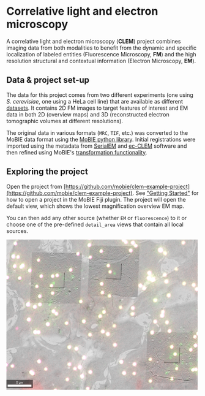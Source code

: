 # Correlative light and electron microscopy

A correlative light and electron microscopy (**CLEM**) project combines imaging data from both modalities to benefit from the dynamic and specific localization of labeled entities (Fluorescence Microscopy, **FM**) and the high  resolution
structural and contextual information (Electron Microscopy, **EM**).

## Data & project set-up

The data for this project comes from two different experiments (one using _S. cerevisiae_, one using a HeLa cell line) that are available as different [datasets](../specs/template_dataset.md).
It contains 2D FM images to target features of interest and EM data in both 2D (overview maps) and 3D (reconstructed electron tomographic volumes at different resolutions).

The original data in various formats (`MRC`, `TIF`, etc.) was converted to the MoBIE data format using the [MoBIE python library](https://github.com/mobie/mobie-utils-python).
Initial registrations were imported using the metadata from [SerialEM](https://bio3d.colorado.edu/SerialEM/) and [ec-CLEM](https://icy.bioimageanalysis.org/plugin/ec-clem/) software and then refined using MoBIE's [transformation functionality](../tutorials/more_features.md#registrations).

## Exploring the project

Open the project from [https://github.com/mobie/clem-example-project](https://github.com/mobie/clem-example-project). See ["Getting Started"]("../tutorials/explore_a_prject.md") for how to open a project in the MoBIE Fiji plugin.
The project will open the default view, which shows the lowest magnification overview EM map.

You can then add any other source (whether `EM` or `fluorescence`) to it or choose one of the pre-defined `detail_area`  views that contain all local sources.

<img width="500" alt="image" src="./images/clem_area.png">

